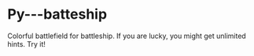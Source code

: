 # Py---batteship

Colorful battlefield for battleship.
If you are lucky, you might get unlimited hints. Try it!
